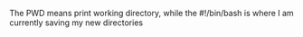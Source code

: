 The PWD means print working directory, while the #!/bin/bash is where I am currently saving my new directories
